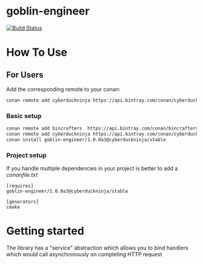 # goblin-engineer

[![Build Status](https://travis-ci.org/jinncrafters/goblin-engineer.svg?branch=master)](https://travis-ci.org/jinncrafters/goblin-engineer)
# How To Use

## For Users

Add the corresponding remote to your conan:

```bash
conan remote add cyberduckninja https://api.bintray.com/conan/cyberduckninja/conan
```

### Basic setup
```bash
conan remote add bincrafters  https://api.bintray.com/conan/bincrafters/public-conan
conan remote add cyberduckninja https://api.bintray.com/conan/cyberduckninja/conan
conan install goblin-engineer/1.0.0a3@cyberduckninja/stable
```
### Project setup

If you handle multiple dependencies in your project is better to add a *conanfile.txt*

    [requires]
    goblin-engineer/1.0.0a3@cyberduckninja/stable

    [generators]
    cmake

# Getting started
The library has a "service" abstraction which allows you to bind handlers which would call asynchronously on completing HTTP request
